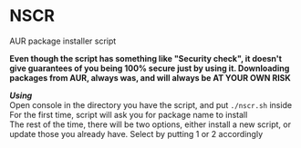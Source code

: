 # NSCR
AUR package installer script

**Even though the script has something like "Security check", it doesn't give guarantees of you being 100% secure just by using it. Downloading packages from AUR, always was, and will always be AT YOUR OWN RISK**  

***Using***  
Open console in the directory you have the script, and put ``./nscr.sh`` inside  
For the first time, script will ask you for package name to install  
The rest of the time, there will be two options, either install a new script, or update those you already have. Select by putting 1 or 2 accordingly
